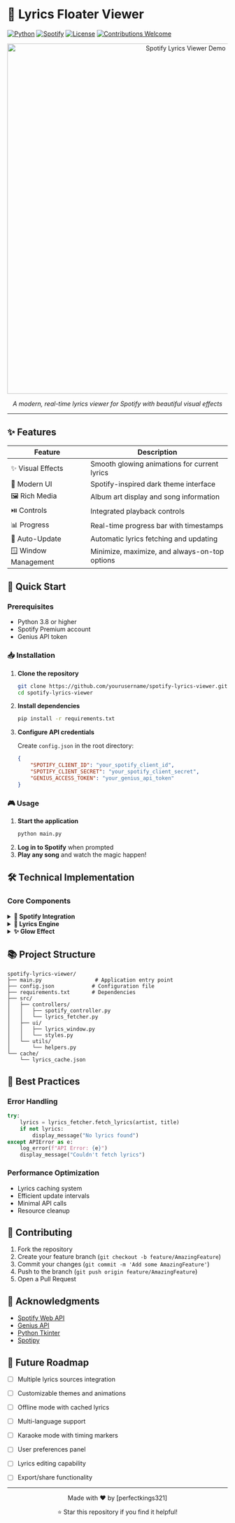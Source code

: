 # 🎵 Lyrics Floater Viewer

[![Python](https://img.shields.io/badge/Python-3.8+-blue.svg)](https://www.python.org/downloads/)
[![Spotify](https://img.shields.io/badge/Spotify-Premium-1DB954.svg)](https://www.spotify.com/premium/)
[![License](https://img.shields.io/badge/License-MIT-yellow.svg)](LICENSE)
[![Contributions Welcome](https://img.shields.io/badge/Contributions-Welcome-brightgreen.svg)](CONTRIBUTING.md)

<div align="center">
  <img src="demo.gif" alt="Spotify Lyrics Viewer Demo" width="800"/>
  
  *A modern, real-time lyrics viewer for Spotify with beautiful visual effects*
</div>

---

## ✨ Features

<div align="center">

| Feature | Description |
|---------|-------------|
| ✨ Visual Effects | Smooth glowing animations for current lyrics |
| 🎨 Modern UI | Spotify-inspired dark theme interface |
| 🖼️ Rich Media | Album art display and song information |
| ⏯️ Controls | Integrated playback controls |
| 📊 Progress | Real-time progress bar with timestamps |
| 🔄 Auto-Update | Automatic lyrics fetching and updating |
| 🪟 Window Management | Minimize, maximize, and always-on-top options |

</div>

## 🚀 Quick Start

### Prerequisites

- Python 3.8 or higher
- Spotify Premium account
- Genius API token

### 📥 Installation

1. **Clone the repository**
   ```bash
   git clone https://github.com/yourusername/spotify-lyrics-viewer.git
   cd spotify-lyrics-viewer
   ```

2. **Install dependencies**
   ```bash
   pip install -r requirements.txt
   ```

3. **Configure API credentials**
   
   Create `config.json` in the root directory:
   ```json
   {
       "SPOTIFY_CLIENT_ID": "your_spotify_client_id",
       "SPOTIFY_CLIENT_SECRET": "your_spotify_client_secret",
       "GENIUS_ACCESS_TOKEN": "your_genius_api_token"
   }
   ```

### 🎮 Usage

1. **Start the application**
   ```bash
   python main.py
   ```
2. **Log in to Spotify** when prompted
3. **Play any song** and watch the magic happen!

## 🛠️ Technical Implementation

### Core Components

<details>
<summary><b>🎵 Spotify Integration</b></summary>

```python
# spotify_controller.py
class SpotifyController:
    def __init__(self):
        self.sp = spotipy.Spotify(auth_manager=SpotifyOAuth(...))
        
    def get_current_track(self):
        return self.sp.current_playback()
```
</details>

<details>
<summary><b>📝 Lyrics Engine</b></summary>

```python
# lyrics_fetcher.py
class GeniusLyricsFetcher:
    def fetch_lyrics(self, artist, title):
        lyrics = self.genius.search_song(title, artist)
        return self.parse_lyrics_with_timing(lyrics.lyrics)
```
</details>

<details>
<summary><b>✨ Glow Effect</b></summary>

```python
# lyrics_window.py
def update_glow_effect(self, line_start, line_end):
    # Create smooth color transition
    for i in range(10):
        alpha = (10 - i) / 10
        color = self.interpolate_color('#7CB7EB', '#FFFFFF', alpha)
        self.lyrics_text.tag_configure(f"glow_{i}", 
                                     foreground=color,
                                     font=(FONT_FAMILY, FONT_SIZE + 4, "bold"))
```
</details>

## 📚 Project Structure

```
spotify-lyrics-viewer/
├── main.py                 # Application entry point
├── config.json            # Configuration file
├── requirements.txt       # Dependencies
├── src/
│   ├── controllers/
│   │   ├── spotify_controller.py
│   │   └── lyrics_fetcher.py
│   ├── ui/
│   │   ├── lyrics_window.py
│   │   └── styles.py
│   └── utils/
│       └── helpers.py
└── cache/
    └── lyrics_cache.json
```

## 🔧 Best Practices

### Error Handling
```python
try:
    lyrics = lyrics_fetcher.fetch_lyrics(artist, title)
    if not lyrics:
        display_message("No lyrics found")
except APIError as e:
    log_error(f"API Error: {e}")
    display_message("Couldn't fetch lyrics")
```

### Performance Optimization
- Lyrics caching system
- Efficient update intervals
- Minimal API calls
- Resource cleanup

## 🤝 Contributing

1. Fork the repository
2. Create your feature branch (`git checkout -b feature/AmazingFeature`)
3. Commit your changes (`git commit -m 'Add some AmazingFeature'`)
4. Push to the branch (`git push origin feature/AmazingFeature`)
5. Open a Pull Request


## 🙏 Acknowledgments

- [Spotify Web API](https://developer.spotify.com/documentation/web-api/)
- [Genius API](https://docs.genius.com/)
- [Python Tkinter](https://docs.python.org/3/library/tkinter.html)
- [Spotipy](https://spotipy.readthedocs.io/)

## 🔮 Future Roadmap

- [ ] Multiple lyrics sources integration
- [ ] Customizable themes and animations
- [ ] Offline mode with cached lyrics
- [ ] Multi-language support
- [ ] Karaoke mode with timing markers
- [ ] User preferences panel
- [ ] Lyrics editing capability
- [ ] Export/share functionality


---

<div align="center">
  
Made with ❤️ by [perfectkings321]

⭐ Star this repository if you find it helpful!

</div> 
